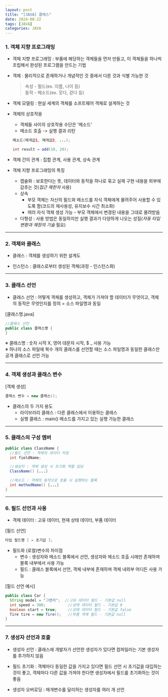 ```yaml
---
layout: post
title: "[JAVA] 클래스"
date: 2024-08-22
tags: [JAVA]
categories: JAVA
---
```


### 1. 객체 지향 프로그래밍

- 객체 지향 프로그래밍 : 부품에 해당하는 객체들을 먼저 만들고, 이 객체들을 하나씩 조립해서 완성된 프로그램을 만드는 기법

- 객체 : 물리적으로 존재하거나 개념적인 것 중에서 다른 것과 식별 가능한 것

  > 속성 - 필드(ex. 이름, 나이 등)  
  > 동작 - 메소드(ex. 웃다, 걷다 등)

- 객체 모델링 : 현실 세계의 객체를 소프트웨어 객체로 설계하는 것

- 객체의 상호작용

  - 객체들 사이의 상호작용 수단은 '메소드'
  - 메소드 호출 -> 실행 결과 리턴

  ```java
  메소드(매개값1, 매개값2, ...);

  int result = add(10, 20);

  ```

- 객체 간의 관계 : 집합 관계, 사용 관계, 상속 관계

- 객체 지향 프로그래밍의 특징
  - 캡슐화 : 보호한다는 뜻, 데이터와 동작을 하나로 묶고 실제 구현 내용을 외부에 감추는 것(_접근 제한자_ 사용)
  - 상속
    - 부모 객체는 자신의 필드와 메소드를 자식 객체에게 물려주어 사용할 수 있도록 함(코드의 재사용성, 유지보수 시간 최소화)
    - 여러 자식 객체 생성 가능 - 부모 객체에서 변경된 내용을 그대로 물려받음
  - 다형성 : 사용 방법은 동일하지만 실행 결과가 다양하게 나오는 성질(_자동 타입 변환과 재정의 기술_ 필요)

---

### 2. 객체와 클래스

- 클래스 : 객체를 생성하기 위한 설계도

- 인스턴스 : 클래스로부터 생성된 객체(과정 - 인스턴스화)

---

### 3. 클래스 선언

- 클래스 선언 : 어떻게 객체를 생성하고, 객체가 가져야 할 데이터가 무엇이고, 객체의 동작은 무엇인지를 정의 = 소스 파일명과 동일

[클래스명.java]

```java
//클래스 선언
public class 클래스명 {
}
```

※ 클래스명 : 숫자 시작 X, 영어 대문자 시작, $ \_ 사용 가능  
※ 하나의 소스 파일에 복수 개의 클래스를 선언할 때는 소스 파일명과 동일한 클래스만 공개 클래스로 선언 가능

---

### 4. 객체 생성과 클래스 변수

[객체 생성]

```java
클래스 변수 = new 클래스();
```

- 클래스의 두 가지 용도
  - 라이브러리 클래스 : 다른 클래스에서 이용하는 클래스
  - 실행 클래스 : main() 메소드를 가지고 있는 실행 가능한 클래스

---

### 5. 클래스의 구성 멤버

```java
public class ClassName {
  //필드 선언 : 객체의 데이터 저장
  int fieldName;

  //생성자 : 객체 생성 시 초기화 역할 담당
  ClassName() {...}

  //메소드 : 객체의 동작으로 호출 시 실행하는 블록
  int methodName() {...}
}
```

---

### 6. 필드 선언과 사용

- 객체 데이터 : 고유 데이터, 현재 상태 데이터, 부품 데이터

[필드 선언]

```java
타입 필드명 [ = 초기값 ];
```

- 필드와 (로컬)변수의 차이점
  - 변수 : 생성자와 메소드 블록에서 선언, 생성자와 메소드 호출 시에만 존재하며 블록 내부에서 사용 가능
  - 필드 : 클래스 블록에서 선언, 객체 내부에 존재하며 객체 내외부 어디든 사용 가능

[필드 선언 예시]

```java
public class Car {
  String model = "그랜저";  //고유 데이터 필드 - 기본값 null
  int speed = 300;          //상태 데이터 필드 - 기본값 0
  boolean start = true;     //상태 데이터 필드 - 기본값 false
  Tire tire = new Tire();   //부품 객체 필드 - 기본값 null
}
```

---

### 7. 생성자 선언과 호출

- 생성자 선언 : 클래스에 개발자가 선언한 생성자가 있다면 컴파일러는 기본 생성자를 추가하지 않음

- 필드 초기화 : 객체마다 동일한 값을 가지고 있다면 필드 선언 시 초기값을 대입하는 것이 좋고, 객체마다 다른 값을 가져야 한다면 생성자에서 필드를 초기화하는 것이 좋음

- 생성자 오버로딩 : 매개변수를 달리하는 생성자를 여러 개 선언
